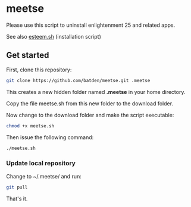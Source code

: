 # meetse

Please use this script to uninstall enlightenment 25 and related apps.

See also [esteem.sh](https://github.com/batden/esteem) (installation script)

## Get started

First, clone this repository:

```bash
git clone https://github.com/batden/meetse.git .meetse
```

This creates a new hidden folder named **.meetse** in your home directory.

Copy the file meetse.sh from this new folder to the download folder.

Now change to the download folder and make the script executable:

```bash
chmod +x meetse.sh
```

Then issue the following command:

```bash
./meetse.sh
```

### Update local repository

Change to ~/.meetse/ and run:

```bash
git pull
```

That's it.
